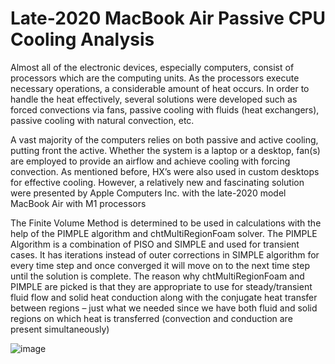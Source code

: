 # Late-2020 MacBook Air Passive CPU Cooling Analysis
  Almost all of the electronic devices, especially computers, consist of processors which are the computing units. As the processors execute necessary operations, a considerable amount of heat occurs. In order to handle the heat effectively, several solutions were developed such as forced convections via fans, passive cooling with fluids (heat exchangers), passive cooling with natural convection, etc.
  
  A vast majority of the computers relies on both passive and active cooling, putting front the active. Whether the system is a laptop or a desktop, fan(s) are employed to provide an airflow and achieve cooling with forcing convection. As mentioned before, HX’s were also used in custom desktops for effective cooling. However, a relatively new and fascinating solution were presented by Apple Computers Inc. with the late-2020 model MacBook Air with M1 processors
  
  The Finite Volume Method is determined to be used in calculations with the help of the PIMPLE algorithm and chtMultiRegionFoam solver. The PIMPLE Algorithm is a combination of PISO and SIMPLE and used for transient cases. It has iterations instead of outer corrections in SIMPLE algorithm for every time step and once converged it will move on to the next time step until the solution is complete. The reason why chtMultiRegionFoam and PIMPLE are picked is that they are appropriate to use for steady/transient fluid flow and solid heat conduction along with the conjugate heat transfer between regions – just what we needed since we have both fluid and solid regions on which heat is transferred (convection and conduction are present simultaneously)
  
  ![image](https://user-images.githubusercontent.com/42466646/151830537-4e8688ee-ce08-46d5-a231-998420a1a0e4.png)
